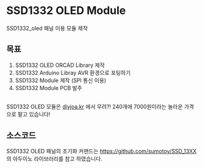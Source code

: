# SSD1332 OLED Module
SSD1332_oled 패널 이용 모듈 제작

## 목표
1. SSD1332 OLED ORCAD Library 제작
2. SSD1332 Arduino Libray AVR 환경으로 포팅하기
3. SSD1332 Module 제작 (SPI 통신 이용)
4. SSD1332 Module  PCB 발주

## 
SSD1332 OLED 모듈은 [diyjoa.kr](http://diyjoa.kr/product/oled-%EB%AF%B8%EB%8B%88-%EC%95%A1%EC%A0%95%ED%8C%A8%EB%84%90-240%EA%B0%9C-1%EB%B0%95%EC%8A%A4-28mm-x-20mm/284/category/89/display/1/) 에서 무려?! 240개에 7000원이라는 놀라운 가격으로 팔고 있습니다!

## 소스코드
SSD1332 OLED 패널의 초기화 커맨드는 https://github.com/sumotoy/SSD_13XX 의 아두이노 라이브러리를 참고 하였습니다.
